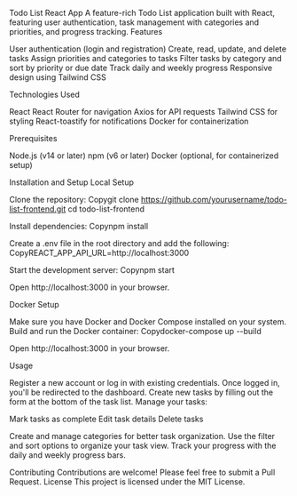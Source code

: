 Todo List React App
A feature-rich Todo List application built with React, featuring user authentication, task management with categories and priorities, and progress tracking.
Features

User authentication (login and registration)
Create, read, update, and delete tasks
Assign priorities and categories to tasks
Filter tasks by category and sort by priority or due date
Track daily and weekly progress
Responsive design using Tailwind CSS

Technologies Used

React
React Router for navigation
Axios for API requests
Tailwind CSS for styling
React-toastify for notifications
Docker for containerization

Prerequisites

Node.js (v14 or later)
npm (v6 or later)
Docker (optional, for containerized setup)

Installation and Setup
Local Setup

Clone the repository:
Copygit clone https://github.com/yourusername/todo-list-frontend.git
cd todo-list-frontend

Install dependencies:
Copynpm install

Create a .env file in the root directory and add the following:
CopyREACT_APP_API_URL=http://localhost:3000

Start the development server:
Copynpm start

Open http://localhost:3000 in your browser.

Docker Setup

Make sure you have Docker and Docker Compose installed on your system.
Build and run the Docker container:
Copydocker-compose up --build

Open http://localhost:3000 in your browser.

Usage

Register a new account or log in with existing credentials.
Once logged in, you'll be redirected to the dashboard.
Create new tasks by filling out the form at the bottom of the task list.
Manage your tasks:

Mark tasks as complete
Edit task details
Delete tasks


Create and manage categories for better task organization.
Use the filter and sort options to organize your task view.
Track your progress with the daily and weekly progress bars.

Contributing
Contributions are welcome! Please feel free to submit a Pull Request.
License
This project is licensed under the MIT License.